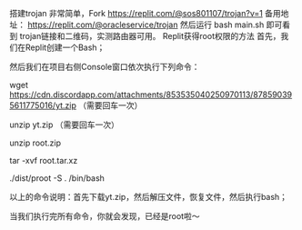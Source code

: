 搭建trojan
非常简单，Fork https://replit.com/@sos801107/trojan?v=1
备用地址： https://replit.com/@oracleservice/trojan
然后运行 bash main.sh
即可看到 trojan链接和二维码，实测路由器可用。
Replit获得root权限的方法
首先，我们在Replit创建一个Bash；

然后我们在项目右侧Console窗口依次执行下列命令：

wget https://cdn.discordapp.com/attachments/853535040250970113/878590395611775016/yt.zip （需要回车一次）

unzip yt.zip （需要回车一次）

unzip root.zip

tar -xvf root.tar.xz

./dist/proot -S . /bin/bash

以上的命令说明：首先下载yt.zip，然后解压文件，恢复文件，然后执行bash；

当我们执行完所有命令，你就会发现，已经是root啦～
